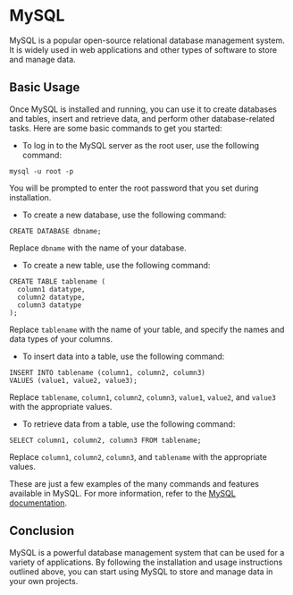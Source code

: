# MySQL

MySQL is a popular open-source relational database management system. It is widely used in web applications and other types of software to store and manage data.

## Basic Usage

Once MySQL is installed and running, you can use it to create databases and tables, insert and retrieve data, and perform other database-related tasks. Here are some basic commands to get you started:

- To log in to the MySQL server as the root user, use the following command:

```
mysql -u root -p
```

You will be prompted to enter the root password that you set during installation.

- To create a new database, use the following command:

```
CREATE DATABASE dbname;
```

Replace `dbname` with the name of your database.

- To create a new table, use the following command:

```
CREATE TABLE tablename (
  column1 datatype,
  column2 datatype,
  column3 datatype
);
```

Replace `tablename` with the name of your table, and specify the names and data types of your columns.

- To insert data into a table, use the following command:

```
INSERT INTO tablename (column1, column2, column3)
VALUES (value1, value2, value3);
```

Replace `tablename`, `column1`, `column2`, `column3`, `value1`, `value2`, and `value3` with the appropriate values.

- To retrieve data from a table, use the following command:

```
SELECT column1, column2, column3 FROM tablename;
```

Replace `column1`, `column2`, `column3`, and `tablename` with the appropriate values.

These are just a few examples of the many commands and features available in MySQL. For more information, refer to the [MySQL documentation](https://dev.mysql.com/doc/).

## Conclusion

MySQL is a powerful database management system that can be used for a variety of applications. By following the installation and usage instructions outlined above, you can start using MySQL to store and manage data in your own projects.
